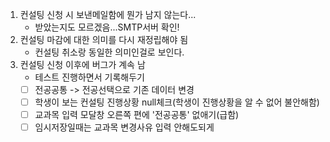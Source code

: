1. 컨설팅 신청 시 보낸메일함에 뭔가 남지 않는다...
	- 받았는지도 모르겠음...SMTP서버 확인!
2. 컨설팅 마감에 대한 의미를 다시 재정립해야 됨
	- 컨설팅 취소랑 동일한 의미인걸로 보인다.
3. 컨설팅 신청 이후에 버그가 계속 남
	- 테스트 진행하면서 기록해두기
	- [ ] 전공공통 -> 전공선택으로 기존 데이터 변경
	- [ ] 학생이 보는 컨설팅 진행상황 null체크(학생이 진행상황을 알 수 없어 불안해함)
	- [ ] 교과목 입력 모달창 오른쪽 편에 '전공공통' 없애기(급함)
	- [ ] 임시저장일때는 교과목 변경사유 입력 안해도되게